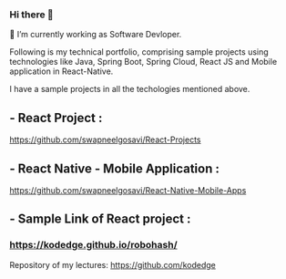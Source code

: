 ### Hi there 👋

 🔭 I’m currently working as Software Devloper.
 
 Following is my technical portfolio, comprising sample projects using 
 technologies like Java, Spring Boot,  Spring Cloud, React JS and Mobile application in React-Native.

 I have a sample projects in all the techologies mentioned above.


## - React Project :
https://github.com/swapneelgosavi/React-Projects

## - React Native - Mobile Application :
https://github.com/swapneelgosavi/React-Native-Mobile-Apps

## - Sample Link of React project :

### https://kodedge.github.io/robohash/


Repository of my lectures:
https://github.com/kodedge







